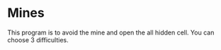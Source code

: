 # Mines

This program is to avoid the mine and open the all hidden cell.
You can choose 3 difficulties.



